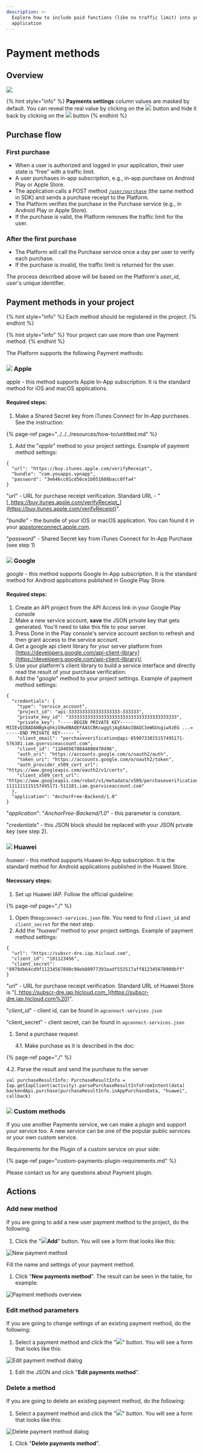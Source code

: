 ```yaml
---
description: >-
  Explore how to include paid functions (like no traffic limit) into your
  application
---
```


# Payment methods

## Overview

![](../../../.gitbook/assets/screenshot-2021-10-04-at-7.36.36-pm.png)

{% hint style="info" %}
**Payments settings** column values are masked by default. You can reveal the real value by clicking on the ![](../../../.gitbook/assets/closed-eye.svg) button and hide it back by clicking on the ![](../../../.gitbook/assets/opened-eye.svg) button
{% endhint %}

## Purchase flow

### First purchase

* When a user is authorized and logged in your application, their user state is “free” with a traffic limit.
* A user purchases in-app subscription, e.g., in-app purchase on Android Play or Apple Store.
* The application calls a POST method [`/user/purchase`](https://backend.northghost.com/doc/user/index.html#!/user-controller/sendPurchase) \(the same method in SDK\) and sends a purchase receipt to the Platform.
* The Platform verifies the purchase in the Purchase service \(e.g., in Android Play or Apple Store\).
* If the purchase is valid, the Platform removes the traffic limit for the user.

### After the first purchase

* The Platform will call the Purchase service once a day per user to verify each purchase. 
* If the purchase is invalid, the traffic limit is returned for the user.

The process described above will be based on the Platform's _user\_id_, user's unique identifier.

## Payment methods in your project

{% hint style="info" %}
Each method should be registered in the project.
{% endhint %}

{% hint style="info" %}
Your project can use more than one Payment method.
{% endhint %}

The Platform supports the following Payment methods:

### ![](../../../.gitbook/assets/apple_icon.png) Apple

_apple_ - this method supports Apple In-App subscription. It is the standard method for iOS and macOS applications.

#### Required steps:

1. Make a Shared Secret key from iTunes Connect for In-App purchases. See the instruction:

{% page-ref page="../../../resources/how-to/untitled.md" %}

1. Add the "_apple_" method to your project settings. Example of payment method settings:

```text
{
  "url": "https://buy.itunes.apple.com/verifyReceipt",
  "bundle": "com.youapps.vpnapp",
  "password": "3e646cc01cd56ce1b051888bacc0ffa4"
}
```

"_url_" - URL for purchase receipt verification. Standard URL - "[_https://buy.itunes.apple.com/verifyReceipt_](https://buy.itunes.apple.com/verifyReceipt)".

"_bundle_" - the bundle of your iOS or macOS application. You can found it in your [appstoreconnect.apple.com](https://appstoreconnect.apple.com).

"_password_" - Shared Secret key from iTunes Connect for In-App Purchase \(see step 1\)

### ![](../../../.gitbook/assets/google_icon.svg) Google

_google_ - this method supports Google In-App subscription. It is the standard method for Android applications published in Google Play Store.

#### Required steps:

1. Create an API project from the API Access link in your Google Play console
2. Make a new service account, **save** the JSON private key that gets generated. You'll need to take this file to your server.
3. Press Done in the Play console's service account section to refresh and then grant access to the service account.
4. Get a google api client library for your server platform from [https://developers.google.com/api-client-library](https://developers.google.com/api-client-library)/.
5. Use your platform's client library to build a service interface and directly read the result of your purchase verification. 
6. Add the "_google_" method to your project settings. Example of payment method settings:

```text
{
  "credentials": {
    "type": "service_account",
    "project_id": "api-3333333333333333333-333333",
    "private_key_id": "3333333333333333333333333333333333333333",
    "private_key": "-----BEGIN PRIVATE KEY----- MIIEvQIBADANBgkqhkiG9w0BAQEFAASCBKcwggSjAgEAAoIBAQC3eWGUsgiwXzEG ...= -----END PRIVATE KEY----- ",
    "client_email": "perchaseverification@api-8590733015157495171-576381.iam.gserviceaccount.com",
    "client_id": "110405678044800470496",
    "auth_uri": "https://accounts.google.com/o/oauth2/auth",
    "token_uri": "https://accounts.google.com/o/oauth2/token",
    "auth_provider_x509_cert_url": "https://www.googleapis.com/oauth2/v1/certs",
    "client_x509_cert_url": "https://www.googleapis.com/robot/v1/metadata/x509/perchaseverification%40api-1111111115157495171-511181.iam.gserviceaccount.com"
  },
  "application": "AnchorFree-Backend/1.0"
}
```

"_application_": "_AnchorFree-Backend/1.0_" - this parameter is constant.

"_credentials_" - this JSON block should be replaced with your JSON private key \(see step 2\).

### ![](../../../.gitbook/assets/huawei_icon.jpeg) Huawei

_huawei_ - this method supports Huawei In-App subscription. It is the standard method for Android applications published in the Huawei Store.

#### Necessary steps:

1. Set up Huawei IAP. Follow the official guideline: 

{% page-ref page="./" %}

1. Open the`agconnect-services.json` file. You need to find `client_id` and `client_secret` for the next step.
2. Add the "_huawei_" method to your project settings. Example of payment method settings:

```text
{
  "url": "https://subscr-dre.iap.hicloud.com",
  "client_id": "101123456",
  "client_secret": "8970db64cd9f11234567890c98eb80977393aadf553517aff812345678908bff"
}
```

"_url_" - URL for purchase receipt verification. Standard URL of Huawei Store is "[_https://subscr-dre.iap.hicloud.com_](https://subscr-dre.iap.hicloud.com%20)".

"_client\_id_" - client id, can be found in `agconnect-services.json`

"client\_secret" - client secret, can be found in `agconnect-services.json`

1. Send a purchase request

   4.1. Make purchase as it is described in the doc:

{% page-ref page="./" %}

4.2. Parse the result and send the purchase to the server

```text
val purchaseResultInfo: PurchaseResultInfo = Iap.getIapClient(activity).parsePurchaseResultInfoFromIntent(data)
backendApi.purchase(purchaseResultInfo.inAppPurchaseData, "huawei", callback)
```

### ![](../../../.gitbook/assets/plugin_icon.webp) Custom methods

If you use another Payments service, we can make a plugin and support your service too. A new service can be one of the popular public services or your own custom service.

Requirements for the Plugin of a custom service on your side:

{% page-ref page="custom-payments-plugin-requirements.md" %}

Please contact us for any questions about Payment plugin.

## Actions

### Add new method

If you are going to add a new user payment method to the project, do the following:

1. Click the "![](../../../.gitbook/assets/plus_icon.jpeg)**Add**" button. You will see a form that looks like this:  

![New payment method](../../../.gitbook/assets/new_payment_method.png)

Fill the name and settings of your payment method.

1. Click "**New payments method**". The result can be seen in the table, for example:  

![Payment methods overview](../../../.gitbook/assets/payment_methods.png)

### Edit method parameters

If you are going to change settings of an existing payment method, do the following:

1. Select a payment method and click the "![](../../../.gitbook/assets/edit_icon.png)" button. You will see a form that looks like this:  

![Edit payment method dialog](../../../.gitbook/assets/edit_payment_settings.png)

1. Edit the JSON and click "**Edit payments method**". 

### Delete a method

If you are going to delete an existing payment method, do the following:

1. Select a payment method and click the "![](../../../.gitbook/assets/delete_icon.png)" button. You will see a form that looks like this:  

![Delete payment method dialog](../../../.gitbook/assets/delete_payment_method.png)

1. Click "**Delete payments method**". 

